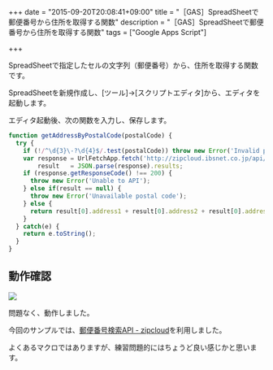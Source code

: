 +++
date = "2015-09-20T20:08:41+09:00"
title = "［GAS］SpreadSheetで郵便番号から住所を取得する関数"
description = "［GAS］SpreadSheetで郵便番号から住所を取得する関数"
tags = ["Google Apps Script"]

+++

SpreadSheetで指定したセルの文字列（郵便番号）から、住所を取得する関数です。

SpreadSheetを新規作成し、[ツール]→[スクリプトエディタ]から、エディタを起動します。

エディタ起動後、次の関数を入力し、保存します。

```javascript
function getAddressByPostalCode(postalCode) {
  try {
    if (!/^\d{3}\-?\d{4}$/.test(postalCode)) throw new Error('Invalid postal code');
    var response = UrlFetchApp.fetch('http://zipcloud.ibsnet.co.jp/api/search?zipcode='+postalCode),
        result   = JSON.parse(response).results;
    if (response.getResponseCode() !== 200) {
      throw new Error('Unable to API');
    } else if(result == null) {
      throw new Error('Unavailable postal code');
    } else {
      return result[0].address1 + result[0].address2 + result[0].address3;
    }
  } catch(e) {
    return e.toString();
  }
}
```

## 動作確認

![](https://i.gyazo.com/4c94a9009d7c14fdabd3270bde4d6623.png)

問題なく、動作しました。

今回のサンプルでは、[郵便番号検索API - zipcloud](http://zipcloud.ibsnet.co.jp/doc/api)を利用しました。

よくあるマクロではありますが、練習問題的にはちょうど良い感じかと思います。

